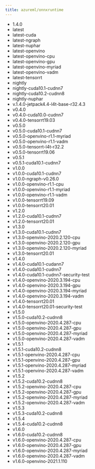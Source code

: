 ```yaml
---
title: azureml/onnxruntime
---
```

- 1.4.0
- latest
- latest-cuda
- latest-ngraph
- latest-nuphar
- latest-openvino
- latest-openvino-cpu
- latest-openvino-gpu
- latest-openvino-myriad
- latest-openvino-vadm
- latest-tensorrt
- nightly
- nightly-cuda10.1-cudnn7
- nightly-cuda10.2-cudnn8
- nightly-nuphar
- v.1.4.0-jetpack4.4-l4t-base-r32.4.3
- v0.4.0
- v0.4.0-cuda10.0-cudnn7
- v0.4.0-tensorrt19.03
- v0.5.0
- v0.5.0-cuda10.1-cudnn7
- v0.5.0-openvino-r1.1-myriad
- v0.5.0-openvino-r1.1-vadm
- v0.5.0-tensorrt-l4t-r32.2
- v0.5.0-tensorrt19.06
- v0.5.1
- v0.5.1-cuda10.1-cudnn7
- v1.0.0
- v1.0.0-cuda10.1-cudnn7
- v1.0.0-ngraph-v0.26.0
- v1.0.0-openvino-r1.1-cpu
- v1.0.0-openvino-r1.1-myriad
- v1.0.0-openvino-r1.1-vadm
- v1.0.0-tensorrt19.09
- v1.0.0-tensorrt20.01
- v1.2.0
- v1.2.0-cuda10.1-cudnn7
- v1.2.0-tensorrt20.01
- v1.3.0
- v1.3.0-cuda10.1-cudnn7
- v1.3.0-openvino-2020.2.120-cpu
- v1.3.0-openvino-2020.2.120-gpu
- v1.3.0-openvino-2020.2.120-myriad
- v1.3.0-tensorrt20.01
- v1.4.0
- v1.4.0-cuda10.1-cudann7
- v1.4.0-cuda10.1-cudnn7
- v1.4.0-cuda10.1-cudnn7-security-test
- v1.4.0-openvino-2020.3.194-cpu
- v1.4.0-openvino-2020.3.194-gpu
- v1.4.0-openvino-2020.3.194-myriad
- v1.4.0-openvino-2020.3.194-vadm
- v1.4.0-tensorrt20.01
- v1.4.0-tensorrt20.01-security-test
- v1.5.0
- v1.5.0-cuda10.2-cudnn8
- v1.5.0-openvino-2020.4.287-cpu
- v1.5.0-openvino-2020.4.287-gpu
- v1.5.0-openvino-2020.4.287-myriad
- v1.5.0-openvino-2020.4.287-vadm
- v1.5.1
- v1.5.1-cuda10.2-cudnn8
- v1.5.1-openvino-2020.4.287-cpu
- v1.5.1-openvino-2020.4.287-gpu
- v1.5.1-openvino-2020.4.287-myriad
- v1.5.1-openvino-2020.4.287-vadm
- v1.5.2
- v1.5.2-cuda10.2-cudnn8
- v1.5.2-openvino-2020.4.287-cpu
- v1.5.2-openvino-2020.4.287-gpu
- v1.5.2-openvino-2020.4.287-myriad
- v1.5.2-openvino-2020.4.287-vadm
- v1.5.3
- v1.5.3-cuda10.2-cudnn8
- v1.5.4
- v1.5.4-cuda10.2-cudnn8
- v1.6.0
- v1.6.0-cuda10.2-cudnn8
- v1.6.0-openvino-2020.4.287-cpu
- v1.6.0-openvino-2020.4.287-gpu
- v1.6.0-openvino-2020.4.287-myriad
- v1.6.0-openvino-2020.4.287-vadm
- v1.6.0-openvino-2021.1.110
